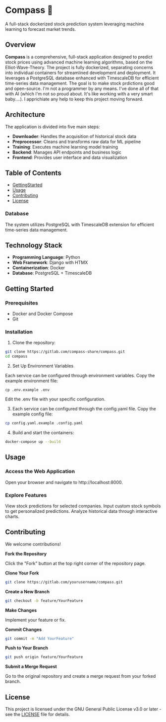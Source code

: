 # Compass 🧭

A full-stack dockerized stock prediction system leveraging machine learning to forecast market trends.

## Overview

**Compass** is a comprehensive, full-stack application designed to predict stock prices using advanced machine learning algorithms, based on the Elliot-Wave-Theory. The project is fully dockerized, separating concerns into individual containers for streamlined development and deployment. It leverages a PostgreSQL database enhanced with TimescaleDB for efficient time-series data management. The goal is to make stock prdictions good and open-source. I'm not a programmer by any means. I've done all of that with AI (which I'm not so proud about. It's like working with a very smart baby....). I apprichiate any help to keep this project moving forward. 

## Architecture

The application is divided into five main steps:

- **Downloader**: Handles the acquisition of historical stock data
- **Preprocessor**: Cleans and transforms raw data for ML pipeline
- **Training**: Executes machine learning model training
- **Backend**: Manages API endpoints and business logic
- **Frontend**: Provides user interface and data visualization

## Table of Contents

- [GettingStarted](#GettingStarted)
- [Usage](#usage)
- [Contributing](#contributing)
- [License](#license)

### Database

The system utilizes PostgreSQL with TimescaleDB extension for efficient time-series data management.

## Technology Stack

- **Programming Language**: Python
- **Web Framework**: Django with HTMX
- **Containerization**: Docker
- **Database**: PostgreSQL + TimescaleDB

## Getting Started

### Prerequisites

- Docker and Docker Compose
- Git

### Installation

1. Clone the repository:
```bash
git clone https://gitlab.com/compass-share/compass.git
cd compass
```

2. Set Up Environment Variables

Each service can be configured through environment variables. Copy the example environment file:
```
cp .env.example .env
```

Edit the .env file with your specific configuration.

3. Each service can be configured through the config.yaml file. Copy the example config file:
```bash
cp config.yaml.example .config.yaml
```

4. Build and start the containers:
```bash
docker-compose up --build
```

## Usage
### Access the Web Application

Open your browser and navigate to http://localhost:8000.

### Explore Features

View stock predictions for selected companies.
Input custom stock symbols to get personalized predictions.
Analyze historical data through interactive charts.


## Contributing
We welcome contributions!

**Fork the Repository**

Click the "Fork" button at the top right corner of the repository page.

**Clone Your Fork**

```bash
git clone https://gitlab.com/yourusername/compass.git
```
**Create a New Branch**

```bash
git checkout -b feature/YourFeature
```

**Make Changes**

Implement your feature or fix.

**Commit Changes**

```bash
git commit -m "Add YourFeature"
```

**Push to Your Branch**

```bash
git push origin feature/YourFeature
```

**Submit a Merge Request**

Go to the original repository and create a merge request from your forked branch.

## License
This project is licensed under the GNU General Public License v3.0 or later - see the [LICENSE]([https://gitlab.com/compass-share/compass/-/blob/main/LICENSE?ref_type=heads](https://github.com/constantintee/compass/blob/main/LICENSE)) file for details.
